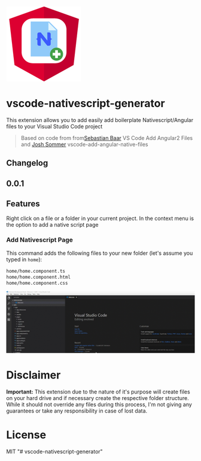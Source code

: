 ![](images/icon.png)

# vscode-nativescript-generator

This extension allows you to add easily add boilerplate Nativescript/Angular files to your Visual Studio Code project

> Based on code from from[Sebastian Baar](https://github.com/sebastianbaar/vscode-add-angular2-files) VS Code Add Angular2 Files 
> and [Josh Sommer](https://github.com/TheOriginalJosh/vscode-add-angular-native-files) vscode-add-angular-native-files

## Changelog

## 0.0.1

## Features

Right click on a file or a folder in your current project. In the context menu is the option to add a native script page

### Add Nativescript Page

This command adds the following files to your new folder (let's assume you typed in `home`):
```
home/home.component.ts
home/home.component.html
home/home.component.css
```

![alt text](./images/AddPage.gif "Add Nativescript Page")

# Disclaimer

**Important:** This extension due to the nature of it's purpose will create
files on your hard drive and if necessary create the respective folder structure.
While it should not override any files during this process, I'm not giving any guarantees
or take any responsibility in case of lost data.

# License

MIT
"# vscode-nativescript-generator" 
